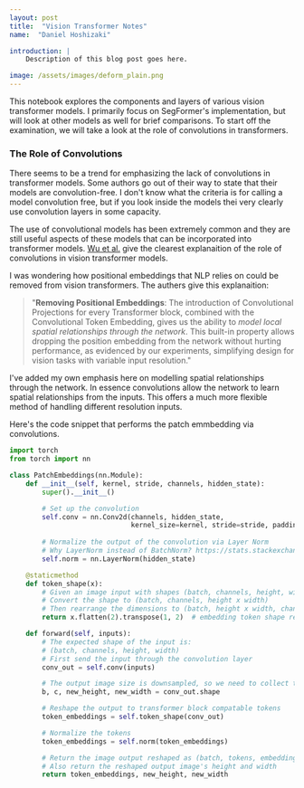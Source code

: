 ```yaml
---
layout: post
title:  "Vision Transformer Notes"
name:  "Daniel Hoshizaki"

introduction: |
    Description of this blog post goes here.

image: /assets/images/deform_plain.png
---
```


This notebook explores the components and layers of various vision transformer models. I primarily focus on SegFormer's implementation, but will look at other models as well for brief comparisons. To start off the examination, we will take a look at the role of convolutions in transformers.

### The Role of Convolutions

There seems to be a trend for emphasizing the lack of convolutions in transformer models. Some authors go out of their way to state that their models are convolution-free. I don't know what the criteria is for calling a model convolution free, but if you look inside the models thei very clearly use convolution layers in some capacity. 

The use of convolutional models has been extremely common and they are still useful aspects of these models that can be incorporated into transformer models. [Wu et al.](https://arxiv.org/pdf/2103.15808.pdf) give the clearest explanaition of the role of convolutions in vision transformer models.

I was wondering how positional embeddings that NLP relies on could be removed from vision transformers. The authers give this explanaition:

> "**Removing Positional Embeddings**: The introduction of Convolutional Projections for every Transformer block, combined with the Convolutional Token Embedding, gives us the ability to *model local spatial relationships through the network*. This built-in property allows dropping the position embedding from the network without hurting performance, as evidenced by our experiments, simplifying design for vision tasks with variable input resolution."

I've added my own emphasis here on modelling spatial relationships through the network. In essence convolutions allow the network to learn spatial relationships from the inputs. This offers a much more flexible method of handling different resolution inputs.

Here's the code snippet that performs the patch emmbedding via convolutions.

```py
import torch
from torch import nn

class PatchEmbeddings(nn.Module):
    def __init__(self, kernel, stride, channels, hidden_state):
        super().__init__()

        # Set up the convolution
        self.conv = nn.Conv2d(channels, hidden_state, 
                              kernel_size=kernel, stride=stride, padding=kernel // 2)
        
        # Normalize the output of the convolution via Layer Norm
        # Why LayerNorm instead of BatchNorm? https://stats.stackexchange.com/a/505349
        self.norm = nn.LayerNorm(hidden_state)

    @staticmethod
    def token_shape(x):
        # Given an image input with shapes (batch, channels, height, width)
        # Convert the shape to (batch, channels, height x width)
        # Then rearrange the dimensions to (batch, height x width, channels)
        return x.flatten(2).transpose(1, 2)  # embedding token shape ready for transformer block

    def forward(self, inputs):
        # The expected shape of the input is:
        # (batch, channels, height, width)
        # First send the input through the convolution layer
        conv_out = self.conv(inputs)

        # The output image size is downsampled, so we need to collect the new height and width lengths
        b, c, new_height, new_width = conv_out.shape

        # Reshape the output to transformer block compatable tokens
        token_embeddings = self.token_shape(conv_out)

        # Normalize the tokens
        token_embeddings = self.norm(token_embeddings)

        # Return the image output reshaped as (batch, tokens, embeddings)
        # Also return the reshaped output image's height and width
        return token_embeddings, new_height, new_width
```